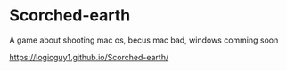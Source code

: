 # Scorched-earth
A game about shooting mac os, becus mac bad, windows comming soon

https://logicguy1.github.io/Scorched-earth/
